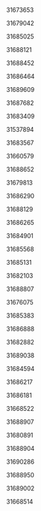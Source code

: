 31673653

31679042

31685025

31688121

31688452

31686464

31689609

31687682

31683409

31537894

31683567

31660579

31688652

31679813

31686290

31688129

31686265

31684901

31685568

31685131

31682103

31688807

31676075

31685383

31686888

31682882

31689038

31684594

31686217

31686181

31668522

31688907

31680891

31688904

31690286

31688950

31689002

31668514

